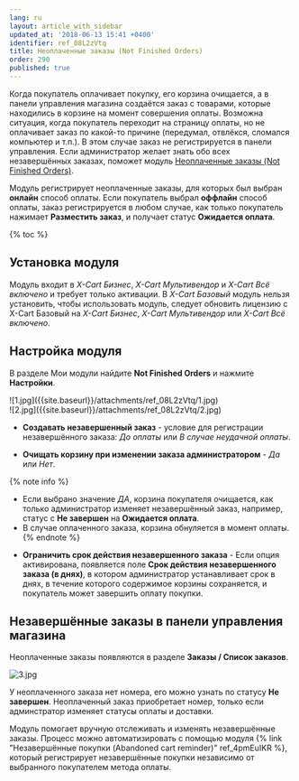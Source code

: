 ```yaml
---
lang: ru
layout: article_with_sidebar
updated_at: '2018-06-13 15:41 +0400'
identifier: ref_08L2zVtq
title: Неоплаченные заказы (Not Finished Orders)
order: 290
published: true
---
```

Когда покупатель оплачивает покупку, его корзина очищается, а в панели управления магазина создаётся заказ с товарами, которые находились в корзине на момент совершения оплаты. Возможна ситуация, когда покупатель переходит на страницу оплаты, но не оплачивает заказ по какой-то причине (передумал, отвлёкся, сломался компьютер и т.п.). В этом случае заказ не регистрируется в панели управления. Если администратор желает знать обо всех незавершённых заказах, поможет модуль [Неоплаченные заказы (Not Finished Orders)](https://market.x-cart.com/addons/not-finished-orders.html "Неоплаченные заказы (Not Finished Orders)"). 

Модуль регистрирует неоплаченные заказы, для которых был выбран **онлайн** способ оплаты. Если покупатель выбрал **оффлайн** способ оплаты, заказ регистрируется в любом случае, как только покупатель нажимает **Разместить заказ**, и получает статус **Ожидается оплата**. 

{% toc %}

## Установка модуля

Модуль входит в _X-Cart Бизнес_, _X-Cart Мультивендор_ и _X-Cart Всё включено_ и требует только активации. В _X-Cart Базовый_ модуль нельзя установить, чтобы использовать модуль, следует обновить лицензию с X-Cart Базовый на _X-Cart Бизнес_, _X-Cart Мультивендор_ или _X-Cart Всё включено_.

## Настройка модуля

В разделе Мои модули найдите **Not Finished Orders** и нажмите **Настройки**.

<div class="ui stackable two column grid">
  <div class="column" markdown="span">![1.jpg]({{site.baseurl}}/attachments/ref_08L2zVtq/1.jpg)
</div>
  <div class="column" markdown="span">![2.jpg]({{site.baseurl}}/attachments/ref_08L2zVtq/2.jpg)
</div>
</div>

* **Создавать незавершенный заказ** - условие для регистрации незавершённого заказа: _До оплаты_ или _В случае неудачной оплаты_.

* **Очищать корзину при изменении заказа администратором** - _Да_ или _Нет_.

{% note info %}
- Если выбрано значение _ДА_, корзина покупателя очищается, как только администратор изменяет незавершённый заказ, например, статус с **Не завершен** на **Ожидается оплата**. 
- В случае оплаченного заказа, корзина обнуляется в момент оплаты.  
{% endnote %}

* **Ограничить срок действия незавершенного заказа**  - Если опция активирована, появляется поле **Срок действия незавершенного заказа (в днях)**, в котором администратор устанавливает срок в днях, в течение которого содержимое корзины сохраняется, и покупатель может завершить оплату покупки. 

## Незавершённые заказы в панели управления магазина

Неоплаченные заказы появляются в разделе **Заказы / Список заказов**.

![3.jpg]({{site.baseurl}}/attachments/ref_08L2zVtq/3.jpg)

У неоплаченного заказа нет номера, его можно узнать по статусу **Не завершен**. Неоплаченный заказ приобретает номер, только если админстратор изменяет статусы оплаты и доставки.

Модуль помогает вручную отслеживать и изменять незавершённые заказы. Процесс можно автоматизировать с помощью модуля {% link "Незавершённые покупки (Abandoned cart reminder)" ref_4pmEuIKR %}, который регистрирует незавершённые покупки независимо от выбранного покупателем метода оплаты.
